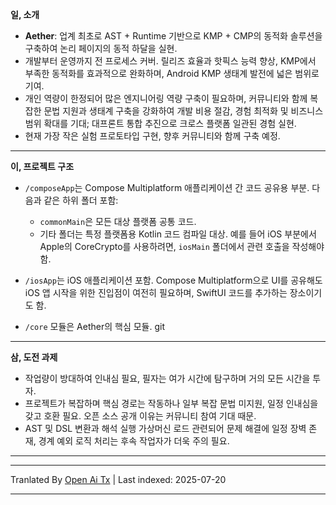 ﻿**일, 소개**

* **Aether**: 업계 최초로 AST + Runtime 기반으로 KMP + CMP의 동적화 솔루션을 구축하여 논리 페이지의 동적 하달을 실현.
* 개발부터 운영까지 전 프로세스 커버. 릴리즈 효율과 핫픽스 능력 향상, KMP에서 부족한 동적화를 효과적으로 완화하며, Android KMP 생태계 발전에 넓은 범위로 기여.
* 개인 역량이 한정되어 많은 엔지니어링 역량 구축이 필요하며, 커뮤니티와 함께 복잡한 문법 지원과 생태계 구축을 강화하여 개발 비용 절감, 경험 최적화 및 비즈니스 범위 확대를 기대; 대프론트 통합 추진으로 크로스 플랫폼 일관된 경험 실현.
* 현재 가장 작은 실험 프로토타입 구현, 향후 커뮤니티와 함께 구축 예정.

---

**이, 프로젝트 구조**

* `/composeApp`는 Compose Multiplatform 애플리케이션 간 코드 공유용 부분.
  다음과 같은 하위 폴더 포함:
  - `commonMain`은 모든 대상 플랫폼 공통 코드.
  - 기타 폴더는 특정 플랫폼용 Kotlin 코드 컴파일 대상. 예를 들어 iOS 부분에서 Apple의 CoreCrypto를 사용하려면,
    `iosMain` 폴더에서 관련 호출을 작성해야 함.

* `/iosApp`는 iOS 애플리케이션 포함. Compose Multiplatform으로 UI를 공유해도
  iOS 앱 시작을 위한 진입점이 여전히 필요하며, SwiftUI 코드를 추가하는 장소이기도 함.

* `/core` 모듈은 Aether의 핵심 모듈.
git 
---

**삼, 도전 과제**

* 작업량이 방대하여 인내심 필요, 필자는 여가 시간에 탐구하며 거의 모든 시간을 투자.
* 프로젝트가 복잡하며 핵심 경로는 작동하나 일부 복잡 문법 미지원, 일정 인내심을 갖고 호환 필요. 오픈 소스 공개 이유는 커뮤니티 참여 기대 때문.
* AST 및 DSL 변환과 해석 실행 가상머신 로드 관련되어 문제 해결에 일정 장벽 존재, 경계 예외 로직 처리는 후속 작업자가 더욱 주의 필요.

---



---

Tranlated By [Open Ai Tx](https://github.com/OpenAiTx/OpenAiTx) | Last indexed: 2025-07-20

---